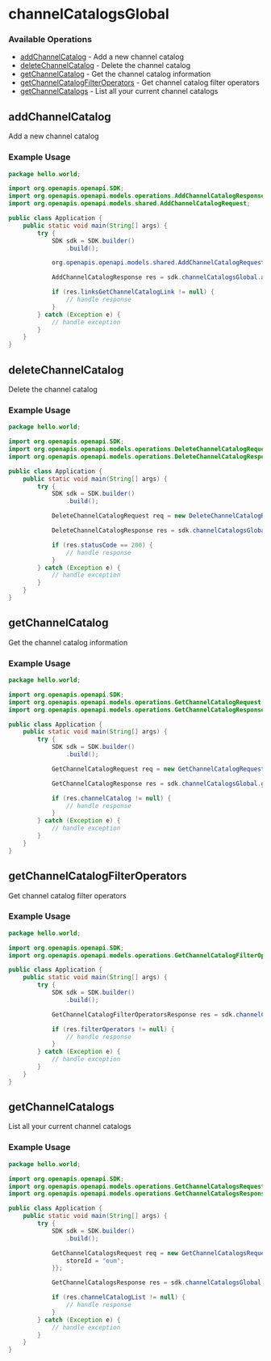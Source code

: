 # channelCatalogsGlobal

### Available Operations

* [addChannelCatalog](#addchannelcatalog) - Add a new channel catalog
* [deleteChannelCatalog](#deletechannelcatalog) - Delete the channel catalog
* [getChannelCatalog](#getchannelcatalog) - Get the channel catalog information
* [getChannelCatalogFilterOperators](#getchannelcatalogfilteroperators) - Get channel catalog filter operators
* [getChannelCatalogs](#getchannelcatalogs) - List all your current channel catalogs

## addChannelCatalog

Add a new channel catalog

### Example Usage

```java
package hello.world;

import org.openapis.openapi.SDK;
import org.openapis.openapi.models.operations.AddChannelCatalogResponse;
import org.openapis.openapi.models.shared.AddChannelCatalogRequest;

public class Application {
    public static void main(String[] args) {
        try {
            SDK sdk = SDK.builder()
                .build();

            org.openapis.openapi.models.shared.AddChannelCatalogRequest req = new AddChannelCatalogRequest("2dc136a7-0d3d-4cc9-a825-a28a42c53e28", "64f43358-63a1-47f7-97ec-0301fc39956b");            

            AddChannelCatalogResponse res = sdk.channelCatalogsGlobal.addChannelCatalog(req);

            if (res.linksGetChannelCatalogLink != null) {
                // handle response
            }
        } catch (Exception e) {
            // handle exception
        }
    }
}
```

## deleteChannelCatalog

Delete the channel catalog

### Example Usage

```java
package hello.world;

import org.openapis.openapi.SDK;
import org.openapis.openapi.models.operations.DeleteChannelCatalogRequest;
import org.openapis.openapi.models.operations.DeleteChannelCatalogResponse;

public class Application {
    public static void main(String[] args) {
        try {
            SDK sdk = SDK.builder()
                .build();

            DeleteChannelCatalogRequest req = new DeleteChannelCatalogRequest("placeat");            

            DeleteChannelCatalogResponse res = sdk.channelCatalogsGlobal.deleteChannelCatalog(req);

            if (res.statusCode == 200) {
                // handle response
            }
        } catch (Exception e) {
            // handle exception
        }
    }
}
```

## getChannelCatalog

Get the channel catalog information

### Example Usage

```java
package hello.world;

import org.openapis.openapi.SDK;
import org.openapis.openapi.models.operations.GetChannelCatalogRequest;
import org.openapis.openapi.models.operations.GetChannelCatalogResponse;

public class Application {
    public static void main(String[] args) {
        try {
            SDK sdk = SDK.builder()
                .build();

            GetChannelCatalogRequest req = new GetChannelCatalogRequest("velit");            

            GetChannelCatalogResponse res = sdk.channelCatalogsGlobal.getChannelCatalog(req);

            if (res.channelCatalog != null) {
                // handle response
            }
        } catch (Exception e) {
            // handle exception
        }
    }
}
```

## getChannelCatalogFilterOperators

Get channel catalog filter operators

### Example Usage

```java
package hello.world;

import org.openapis.openapi.SDK;
import org.openapis.openapi.models.operations.GetChannelCatalogFilterOperatorsResponse;

public class Application {
    public static void main(String[] args) {
        try {
            SDK sdk = SDK.builder()
                .build();

            GetChannelCatalogFilterOperatorsResponse res = sdk.channelCatalogsGlobal.getChannelCatalogFilterOperators();

            if (res.filterOperators != null) {
                // handle response
            }
        } catch (Exception e) {
            // handle exception
        }
    }
}
```

## getChannelCatalogs

List all your current channel catalogs

### Example Usage

```java
package hello.world;

import org.openapis.openapi.SDK;
import org.openapis.openapi.models.operations.GetChannelCatalogsRequest;
import org.openapis.openapi.models.operations.GetChannelCatalogsResponse;

public class Application {
    public static void main(String[] args) {
        try {
            SDK sdk = SDK.builder()
                .build();

            GetChannelCatalogsRequest req = new GetChannelCatalogsRequest() {{
                storeId = "eum";
            }};            

            GetChannelCatalogsResponse res = sdk.channelCatalogsGlobal.getChannelCatalogs(req);

            if (res.channelCatalogList != null) {
                // handle response
            }
        } catch (Exception e) {
            // handle exception
        }
    }
}
```
